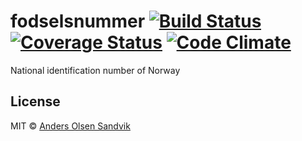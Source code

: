 # fodselsnummer [![Build Status](https://travis-ci.org/Andersos/fodselsnummer.svg)](https://travis-ci.org/Andersos/fodselsnummer) [![Coverage Status](https://coveralls.io/repos/Andersos/fodselsnummer/badge.png?branch=master)](https://coveralls.io/r/Andersos/fodselsnummer?branch=master) [![Code Climate](https://codeclimate.com/github/Andersos/fodselsnummer/badges/gpa.svg)](https://codeclimate.com/github/Andersos/fodselsnummer)

National identification number of Norway

## License

MIT © [Anders Olsen Sandvik](http://andersos.net)

